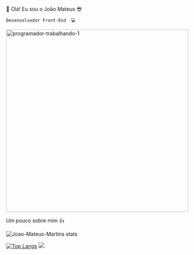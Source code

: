  👐 Olá! Eu sou o João Mateus 😎
 
    Desenvolvedor Front-End  💻
     
  

<img width="500" height="500" alt="programador-trabalhando-1" src="https://github.com/user-attachments/assets/05d51f19-10cb-47fa-9fd5-9026ee6bd990" />

Um pouco sobre mim 👍

![Joao-Mateus-Martins stats](https://github-readme-stats.vercel.app/api?username=Joao-Mateus-Martins&show_icons=true&theme=tokyonight)
<br>

[![Top Langs](https://github-readme-stats.vercel.app/api/top-langs/?username=Joao-Mateus-Martins&layout=donut-vertical)](https://github.com/anuraghazra/github-readme-stats) ![](https://komarev.com/ghpvc/?username=your-github-Joao-Mateus-Martins)
